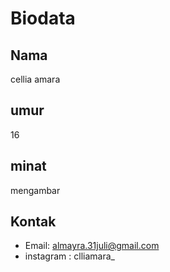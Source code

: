 # Biodata

## Nama
cellia amara 
## umur
16 
## minat
mengambar
## Kontak
- Email: almayra.31juli@gmail.com
- instagram : clliamara_
